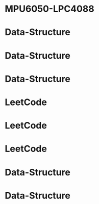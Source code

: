 # MPU6050-LPC4088
# Data-Structure
# Data-Structure
# Data-Structure
# LeetCode
# LeetCode
# LeetCode
# Data-Structure
# Data-Structure
